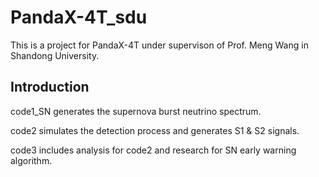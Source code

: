 # PandaX-4T_sdu

This is a project for PandaX-4T under supervison of Prof. Meng Wang in Shandong University.

## Introduction
code1_SN generates the supernova burst neutrino spectrum.

code2 simulates the detection process and generates S1 & S2 signals.

code3 includes analysis for code2 and research for SN early warning algorithm.